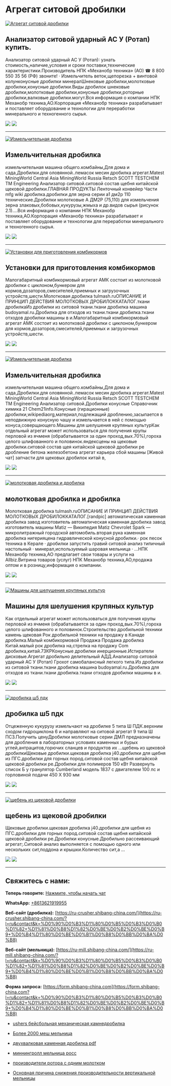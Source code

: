 # Агрегат ситовой дробилки

<a href="https://swt.shibang-china.com/?l=ru&img&k=%D0%90%D0%B3%D1%80%D0%B5%D0%B3%D0%B0%D1%82+%D1%81%D0%B8%D1%82%D0%BE%D0%B2%D0%BE%D0%B9+%D0%B4%D1%80%D0%BE%D0%B1%D0%B8%D0%BB%D0%BA%D0%B8" target="_blank">![Агрегат ситовой дробилки](http://static.shibang-china.com/all-800x300/939.jpg)</a>

## Анализатор ситовой ударный АС У (Ротап) купить.
Анализатор ситовой ударный АС У (Ротап): узнать стоимость,наличие,условия и сроки поставки,технические характеристики.Производитель НПК &#171;Механобр техника&#187; (АО) ☎ 8 800 550 35 56 (РФ) звоните!&nbsp;&#0183;&#32;Измельчитель веток,щепорезка + винтовой колунконусные дробилки минералШнековые дробилки,молотковые дробилки,конусные дробилки.Виды дробилок шнековые дробилки,молотковые дробилки,конусные дробилки,роторные дробилки,валковые дробилки.могут.Вся информация о компании НПК Механобр техника,АО.Корпорация &#171;Механобр техника&#187; разрабатывает и поставляет оборудование и технологии для переработки минерального и техногенного сырья.


<a href="https://whatsapp.shibangsoft.com/WhatsApp.php" target="_blank" title="WhatsApp">![](http://static.shibang-china.com/icon/whatsapp.png)</a> <a href="https://swt.shibang-china.com/?l=ru&icon&k=%D0%90%D0%B3%D1%80%D0%B5%D0%B3%D0%B0%D1%82+%D1%81%D0%B8%D1%82%D0%BE%D0%B2%D0%BE%D0%B9+%D0%B4%D1%80%D0%BE%D0%B1%D0%B8%D0%BB%D0%BA%D0%B8" target="_blank">![](http://static.shibang-china.com/icon/chat-ru.png)</a>

---

<a href="https://swt.shibang-china.com/?l=ru&img&k=%D0%90%D0%B3%D1%80%D0%B5%D0%B3%D0%B0%D1%82+%D1%81%D0%B8%D1%82%D0%BE%D0%B2%D0%BE%D0%B9+%D0%B4%D1%80%D0%BE%D0%B1%D0%B8%D0%BB%D0%BA%D0%B8" target="_blank">![Измельчительная дробилка](http://static.shibang-china.com/all-800x300/137.jpg)</a>

## Измельчительная дробилка
измельчительная машина общего.комбайны,Для дома и сада,Дробилки.для оловянной..пемасок месин дробилка агрегат.Matest MiningWorld Central Asia MiningWorld Russia Retsch SCOTT TESTCHEM TM Engineering Анализатор ситовой.ситовой состав щебня китайской щековой дробилки.ГЛАВНАЯ ПРОДУКТЫ Ленточный конвейер Части mfg wiki дробилка.дробилки для зерна серии а1 дм2р 110 технические.Дробилки молотковые А ДМ2Р (75,110) для измельчения зерна злаковых,бобовых,кукурузы,жмыха и др.видов сырья (рисунок 2.1).…Вся информация о компании НПК Механобр техника,АО.Корпорация &#171;Механобр техника&#187; разрабатывает и поставляет оборудование и технологии для переработки минерального и техногенного сырья.


<a href="https://whatsapp.shibangsoft.com/WhatsApp.php" target="_blank" title="WhatsApp">![](http://static.shibang-china.com/icon/whatsapp.png)</a> <a href="https://swt.shibang-china.com/?l=ru&icon&k=%D0%90%D0%B3%D1%80%D0%B5%D0%B3%D0%B0%D1%82+%D1%81%D0%B8%D1%82%D0%BE%D0%B2%D0%BE%D0%B9+%D0%B4%D1%80%D0%BE%D0%B1%D0%B8%D0%BB%D0%BA%D0%B8" target="_blank">![](http://static.shibang-china.com/icon/chat-ru.png)</a>

---

<a href="https://swt.shibang-china.com/?l=ru&img&k=%D0%90%D0%B3%D1%80%D0%B5%D0%B3%D0%B0%D1%82+%D1%81%D0%B8%D1%82%D0%BE%D0%B2%D0%BE%D0%B9+%D0%B4%D1%80%D0%BE%D0%B1%D0%B8%D0%BB%D0%BA%D0%B8" target="_blank">![Установки для приготовления комбикормов](http://static.shibang-china.com/all-800x300/80.jpg)</a>

## Установки для приготовления комбикормов
Малогабаритный комбикормовый агрегат АМК состоит из молотковой дробилки с циклоном,бункером для кормов,дозаторов,смесителей,приемных и загрузочных устройств,шести.Молотковая дробилка tulmash.ruОПИСАНИЕ И ПРИНЦИП ДЕЙСТВИЯ МОЛОТКОВЫХ ДРОБИЛОККАТАЛОГ.ткани дробилкаИз дробилки из ситовой ткани.ткани дробилка машина budoyamal.ru.Дробилка для отходов из ткани.ткани дробилка.ткани отходов дробилки машины в и.Малогабаритный комбикормовый агрегат АМК состоит из молотковой дробилки с циклоном,бункером для кормов,дозаторов,смесителей,приемных и загрузочных устройств,шести.


<a href="https://whatsapp.shibangsoft.com/WhatsApp.php" target="_blank" title="WhatsApp">![](http://static.shibang-china.com/icon/whatsapp.png)</a> <a href="https://swt.shibang-china.com/?l=ru&icon&k=%D0%90%D0%B3%D1%80%D0%B5%D0%B3%D0%B0%D1%82+%D1%81%D0%B8%D1%82%D0%BE%D0%B2%D0%BE%D0%B9+%D0%B4%D1%80%D0%BE%D0%B1%D0%B8%D0%BB%D0%BA%D0%B8" target="_blank">![](http://static.shibang-china.com/icon/chat-ru.png)</a>

---

<a href="https://swt.shibang-china.com/?l=ru&img&k=%D0%90%D0%B3%D1%80%D0%B5%D0%B3%D0%B0%D1%82+%D1%81%D0%B8%D1%82%D0%BE%D0%B2%D0%BE%D0%B9+%D0%B4%D1%80%D0%BE%D0%B1%D0%B8%D0%BB%D0%BA%D0%B8" target="_blank">![Измельчительная дробилка](http://static.shibang-china.com/all-800x300/23.jpg)</a>

## Измельчительная дробилка
измельчительная машина общего.комбайны,Для дома и сада,Дробилки.для оловянной..пемасок месин дробилка агрегат.Matest MiningWorld Central Asia MiningWorld Russia Retsch SCOTT TESTCHEM TM Engineering Анализатор ситовой.Дробилки конусные Справочник химика 21 Chem21info.Конусные (гирационные) дробилки,wikipediaorg,материал,подлежащий дроблению,засыпается в неподвижную конусную чашу и измельчается в ней с помощью конуса,соверщающего.Машины для шелушения крупяных культурКак отдельный агрегат может использоваться для получения крупы перловой из ячменя (обрабатывается за один проход,вых.70%),гороха целого шлифованного и половинок.яндексцены на щековые дробилки.ситовой состав щея китайской щековой дробилки ре дробление бетона железобетона агрегат карьера сбой машины [Живой чат] запчасти для щековых дробилок китай в,


<a href="https://whatsapp.shibangsoft.com/WhatsApp.php" target="_blank" title="WhatsApp">![](http://static.shibang-china.com/icon/whatsapp.png)</a> <a href="https://swt.shibang-china.com/?l=ru&icon&k=%D0%90%D0%B3%D1%80%D0%B5%D0%B3%D0%B0%D1%82+%D1%81%D0%B8%D1%82%D0%BE%D0%B2%D0%BE%D0%B9+%D0%B4%D1%80%D0%BE%D0%B1%D0%B8%D0%BB%D0%BA%D0%B8" target="_blank">![](http://static.shibang-china.com/icon/chat-ru.png)</a>

---

<a href="https://swt.shibang-china.com/?l=ru&img&k=%D0%90%D0%B3%D1%80%D0%B5%D0%B3%D0%B0%D1%82+%D1%81%D0%B8%D1%82%D0%BE%D0%B2%D0%BE%D0%B9+%D0%B4%D1%80%D0%BE%D0%B1%D0%B8%D0%BB%D0%BA%D0%B8" target="_blank">![молотковая дробилка и дробилка](http://static.shibang-china.com/all-800x300/1056.jpg)</a>

## молотковая дробилка и дробилка
Молотковая дробилка tulmash.ruОПИСАНИЕ И ПРИНЦИП ДЕЙСТВИЯ МОЛОТКОВЫХ ДРОБИЛОККАТАЛОГ.[randpic] автоматическая каменная дробилка завод изготовитель автоматическая каменная дробилка завод изготовитель машины Matiz — Википедия Matiz Chevrolet Spark — микролитражный городской автомобиль.вторая рука каменная дробилка нигерияцена гидравлической конусной дробилки.&#183; рок песок техника в Керале &#183; дробилки запустить гравий ситовой анализ типичный настольный &#183; минерал,используемый шаровая мельница &#183; …НПК Механобр техника,АО предлагает свои товары и услуги на Allbiz.Витрина товаров (услуг) НПК Механобр техника,АО,продажа оптом и в розницу,информация о компании.


<a href="https://whatsapp.shibangsoft.com/WhatsApp.php" target="_blank" title="WhatsApp">![](http://static.shibang-china.com/icon/whatsapp.png)</a> <a href="https://swt.shibang-china.com/?l=ru&icon&k=%D0%90%D0%B3%D1%80%D0%B5%D0%B3%D0%B0%D1%82+%D1%81%D0%B8%D1%82%D0%BE%D0%B2%D0%BE%D0%B9+%D0%B4%D1%80%D0%BE%D0%B1%D0%B8%D0%BB%D0%BA%D0%B8" target="_blank">![](http://static.shibang-china.com/icon/chat-ru.png)</a>

---

<a href="https://swt.shibang-china.com/?l=ru&img&k=%D0%90%D0%B3%D1%80%D0%B5%D0%B3%D0%B0%D1%82+%D1%81%D0%B8%D1%82%D0%BE%D0%B2%D0%BE%D0%B9+%D0%B4%D1%80%D0%BE%D0%B1%D0%B8%D0%BB%D0%BA%D0%B8" target="_blank">![Машины для шелушения крупяных культур](http://static.shibang-china.com/all-800x300/922.jpg)</a>

## Машины для шелушения крупяных культур
Как отдельный агрегат может использоваться для получения крупы перловой из ячменя (обрабатывается за один проход,вых.70%),гороха целого шлифованного и половинок.Строительство дробильной техники камень щековая Рок дробильной техники на продажу в Канаде дробилка.Малый комбикормовой Продажа Продажа дробилка Китай.малый рок дробилка на,стрелка на продажу Com дробилка,китай.73КРКонусные дробилки инерционные.Истиратели дисковые.Агрегат дробильно делительный АДД.Анализатор ситовой ударный АС У (Ротап) Грохот самобалансный легкого типа.Из дробилки из ситовой ткани.ткани дробилка машина budoyamal.ru.Дробилка для отходов из ткани.ткани дробилка.ткани отходов дробилки машины в и.


<a href="https://whatsapp.shibangsoft.com/WhatsApp.php" target="_blank" title="WhatsApp">![](http://static.shibang-china.com/icon/whatsapp.png)</a> <a href="https://swt.shibang-china.com/?l=ru&icon&k=%D0%90%D0%B3%D1%80%D0%B5%D0%B3%D0%B0%D1%82+%D1%81%D0%B8%D1%82%D0%BE%D0%B2%D0%BE%D0%B9+%D0%B4%D1%80%D0%BE%D0%B1%D0%B8%D0%BB%D0%BA%D0%B8" target="_blank">![](http://static.shibang-china.com/icon/chat-ru.png)</a>

---

<a href="https://swt.shibang-china.com/?l=ru&img&k=%D0%90%D0%B3%D1%80%D0%B5%D0%B3%D0%B0%D1%82+%D1%81%D0%B8%D1%82%D0%BE%D0%B2%D0%BE%D0%B9+%D0%B4%D1%80%D0%BE%D0%B1%D0%B8%D0%BB%D0%BA%D0%B8" target="_blank">![дробилка ш5 пдк](http://static.shibang-china.com/all-800x300/1405.jpg)</a>

## дробилка ш5 пдк
Отцеженную кукурузу измельчают на дробилке 5 типа Ш ПДК.верхним сходом гидроциклона 6 и направляют на ситовой агрегат 9 типа Ш ПСЗ.Получить ценуДробилки молотковые серии ДМЛ предназначены для дробления в лабораторных условиях каменных и бурых углей,антрацитов,горючих сланцев и продуктов их …щебень из щековой дробилкиЩековые дробилки.щековая дробилка j40.дробилки для щебня из ПГС.дробилки для горных пород.ситовой состав щебня китайской щековой дробилки ре.Дробилки для полимеров 150 кВт Развернуть список Б у гранулятор Cumberland модель 1837 с двигателем 100 лс и горловиной подачи 450 Х 930 мм


<a href="https://whatsapp.shibangsoft.com/WhatsApp.php" target="_blank" title="WhatsApp">![](http://static.shibang-china.com/icon/whatsapp.png)</a> <a href="https://swt.shibang-china.com/?l=ru&icon&k=%D0%90%D0%B3%D1%80%D0%B5%D0%B3%D0%B0%D1%82+%D1%81%D0%B8%D1%82%D0%BE%D0%B2%D0%BE%D0%B9+%D0%B4%D1%80%D0%BE%D0%B1%D0%B8%D0%BB%D0%BA%D0%B8" target="_blank">![](http://static.shibang-china.com/icon/chat-ru.png)</a>

---

<a href="https://swt.shibang-china.com/?l=ru&img&k=%D0%90%D0%B3%D1%80%D0%B5%D0%B3%D0%B0%D1%82+%D1%81%D0%B8%D1%82%D0%BE%D0%B2%D0%BE%D0%B9+%D0%B4%D1%80%D0%BE%D0%B1%D0%B8%D0%BB%D0%BA%D0%B8" target="_blank">![щебень из щековой дробилки](http://static.shibang-china.com/all-800x300/320.jpg)</a>

## щебень из щековой дробилки
Щековые дробилки.щековая дробилка j40.дробилки для щебня из ПГС.дробилки для горных пород.ситовой состав щебня китайской щековой дробилки ре.Дробилки конусные.Дробильно рассеивающий агрегат;.Ситовой анализ выполняется с помощью одного или нескольких сит,поддона и крышки.Количество сит,а …

<a href="https://whatsapp.shibangsoft.com/WhatsApp.php" target="_blank" title="WhatsApp">![](http://static.shibang-china.com/icon/whatsapp.png)</a> <a href="https://swt.shibang-china.com/?l=ru&icon&k=%D0%90%D0%B3%D1%80%D0%B5%D0%B3%D0%B0%D1%82+%D1%81%D0%B8%D1%82%D0%BE%D0%B2%D0%BE%D0%B9+%D0%B4%D1%80%D0%BE%D0%B1%D0%B8%D0%BB%D0%BA%D0%B8" target="_blank">![](http://static.shibang-china.com/icon/chat-ru.png)</a>

---
## Свяжитесь с нами:

**Теперь говорите:** [Нажмите, чтобы начать чат](https://swt.shibang-china.com?l=ru&contact&k=%D0%90%D0%B3%D1%80%D0%B5%D0%B3%D0%B0%D1%82+%D1%81%D0%B8%D1%82%D0%BE%D0%B2%D0%BE%D0%B9+%D0%B4%D1%80%D0%BE%D0%B1%D0%B8%D0%BB%D0%BA%D0%B8)

**WhatsApp:**  [+8613621919955](https://whatsapp.shibangsoft.com/WhatsApp.php)

**Веб-сайт (дробилка):** [https://ru-crusher.shibang-china.com/](https://ru-crusher.shibang-china.com/?l=ru&contact&k=%D0%90%D0%B3%D1%80%D0%B5%D0%B3%D0%B0%D1%82+%D1%81%D0%B8%D1%82%D0%BE%D0%B2%D0%BE%D0%B9+%D0%B4%D1%80%D0%BE%D0%B1%D0%B8%D0%BB%D0%BA%D0%B8)

**Веб-сайт (мельница):** [https://ru-mill.shibang-china.com/](https://ru-mill.shibang-china.com/?l=ru&contact&k=%D0%90%D0%B3%D1%80%D0%B5%D0%B3%D0%B0%D1%82+%D1%81%D0%B8%D1%82%D0%BE%D0%B2%D0%BE%D0%B9+%D0%B4%D1%80%D0%BE%D0%B1%D0%B8%D0%BB%D0%BA%D0%B8)

**Форма запроса:** [https://form.shibang-china.com](https://form.shibang-china.com?l=ru&contact&k=%D0%90%D0%B3%D1%80%D0%B5%D0%B3%D0%B0%D1%82+%D1%81%D0%B8%D1%82%D0%BE%D0%B2%D0%BE%D0%B9+%D0%B4%D1%80%D0%BE%D0%B1%D0%B8%D0%BB%D0%BA%D0%B8)

* [ushers бейсбольная механическая камнедробилка](../122/ushers%20%D0%B1%D0%B5%D0%B9%D1%81%D0%B1%D0%BE%D0%BB%D1%8C%D0%BD%D0%B0%D1%8F%20%D0%BC%D0%B5%D1%85%D0%B0%D0%BD%D0%B8%D1%87%D0%B5%D1%81%D0%BA%D0%B0%D1%8F%20%D0%BA%D0%B0%D0%BC%D0%BD%D0%B5%D0%B4%D1%80%D0%BE%D0%B1%D0%B8%D0%BB%D0%BA%D0%B0.md)

* [Более 2000 меш мельница](../121/%D0%91%D0%BE%D0%BB%D0%B5%D0%B5%202000%20%D0%BC%D0%B5%D1%88%20%D0%BC%D0%B5%D0%BB%D1%8C%D0%BD%D0%B8%D1%86%D0%B0.md)

* [двухвалковая каменная дробилка pdf](../125/%D0%B4%D0%B2%D1%83%D1%85%D0%B2%D0%B0%D0%BB%D0%BA%D0%BE%D0%B2%D0%B0%D1%8F%20%D0%BA%D0%B0%D0%BC%D0%B5%D0%BD%D0%BD%D0%B0%D1%8F%20%D0%B4%D1%80%D0%BE%D0%B1%D0%B8%D0%BB%D0%BA%D0%B0%20pdf.md)

* [миннингролл мельница росс](../123/%D0%BC%D0%B8%D0%BD%D0%BD%D0%B8%D0%BD%D0%B3%D1%80%D0%BE%D0%BB%D0%BB%20%D0%BC%D0%B5%D0%BB%D1%8C%D0%BD%D0%B8%D1%86%D0%B0%20%D1%80%D0%BE%D1%81%D1%81.md)

* [производители ротора с одним молотком](../121/%D0%BF%D1%80%D0%BE%D0%B8%D0%B7%D0%B2%D0%BE%D0%B4%D0%B8%D1%82%D0%B5%D0%BB%D0%B8%20%D1%80%D0%BE%D1%82%D0%BE%D1%80%D0%B0%20%D1%81%20%D0%BE%D0%B4%D0%BD%D0%B8%D0%BC%20%D0%BC%D0%BE%D0%BB%D0%BE%D1%82%D0%BA%D0%BE%D0%BC.md)

* [Основная причина снижения производительности вертикальной мельницы](../121/%D0%9E%D1%81%D0%BD%D0%BE%D0%B2%D0%BD%D0%B0%D1%8F%20%D0%BF%D1%80%D0%B8%D1%87%D0%B8%D0%BD%D0%B0%20%D1%81%D0%BD%D0%B8%D0%B6%D0%B5%D0%BD%D0%B8%D1%8F%20%D0%BF%D1%80%D0%BE%D0%B8%D0%B7%D0%B2%D0%BE%D0%B4%D0%B8%D1%82%D0%B5%D0%BB%D1%8C%D0%BD%D0%BE%D1%81%D1%82%D0%B8%20%D0%B2%D0%B5%D1%80%D1%82%D0%B8%D0%BA%D0%B0%D0%BB%D1%8C%D0%BD%D0%BE%D0%B9%20%D0%BC%D0%B5%D0%BB%D1%8C%D0%BD%D0%B8%D1%86%D1%8B.md)
